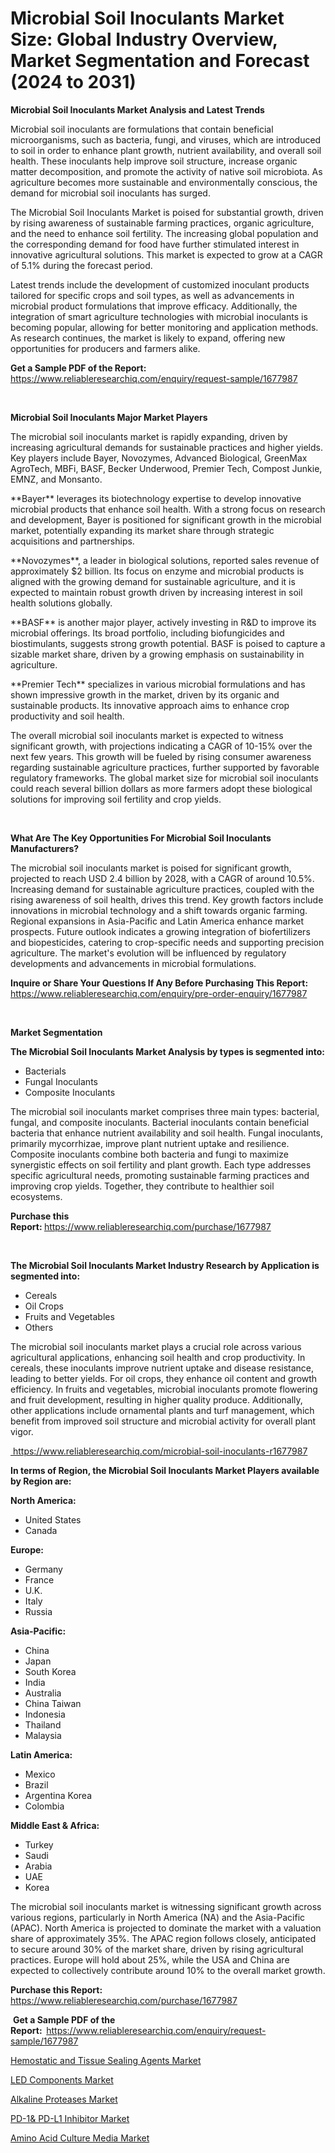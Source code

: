 <p><h1>Microbial Soil Inoculants Market Size: Global Industry Overview, Market Segmentation and Forecast (2024 to 2031)</h1></p><p><strong>Microbial Soil Inoculants Market Analysis and Latest Trends</strong></p>
<p><p>Microbial soil inoculants are formulations that contain beneficial microorganisms, such as bacteria, fungi, and viruses, which are introduced to soil in order to enhance plant growth, nutrient availability, and overall soil health. These inoculants help improve soil structure, increase organic matter decomposition, and promote the activity of native soil microbiota. As agriculture becomes more sustainable and environmentally conscious, the demand for microbial soil inoculants has surged.</p><p>The Microbial Soil Inoculants Market is poised for substantial growth, driven by rising awareness of sustainable farming practices, organic agriculture, and the need to enhance soil fertility. The increasing global population and the corresponding demand for food have further stimulated interest in innovative agricultural solutions. This market is expected to grow at a CAGR of 5.1% during the forecast period. </p><p>Latest trends include the development of customized inoculant products tailored for specific crops and soil types, as well as advancements in microbial product formulations that improve efficacy. Additionally, the integration of smart agriculture technologies with microbial inoculants is becoming popular, allowing for better monitoring and application methods. As research continues, the market is likely to expand, offering new opportunities for producers and farmers alike.</p></p>
<p><strong>Get a Sample PDF of the Report:&nbsp;</strong> <a href="https://www.reliableresearchiq.com/enquiry/request-sample/1677987?utm_campaign=1499&utm_medium=2&utm_source=Github&utm_content=ia&utm_term=14102024&utm_id=microbial-soil-inoculants">https://www.reliableresearchiq.com/enquiry/request-sample/1677987</a></p>
<p>&nbsp;</p>
<p><strong>Microbial Soil Inoculants Major Market Players</strong></p>
<p><p>The microbial soil inoculants market is rapidly expanding, driven by increasing agricultural demands for sustainable practices and higher yields. Key players include Bayer, Novozymes, Advanced Biological, GreenMax AgroTech, MBFi, BASF, Becker Underwood, Premier Tech, Compost Junkie, EMNZ, and Monsanto.</p><p>**Bayer** leverages its biotechnology expertise to develop innovative microbial products that enhance soil health. With a strong focus on research and development, Bayer is positioned for significant growth in the microbial market, potentially expanding its market share through strategic acquisitions and partnerships.</p><p>**Novozymes**, a leader in biological solutions, reported sales revenue of approximately $2 billion. Its focus on enzyme and microbial products is aligned with the growing demand for sustainable agriculture, and it is expected to maintain robust growth driven by increasing interest in soil health solutions globally.</p><p>**BASF** is another major player, actively investing in R&D to improve its microbial offerings. Its broad portfolio, including biofungicides and biostimulants, suggests strong growth potential. BASF is poised to capture a sizable market share, driven by a growing emphasis on sustainability in agriculture.</p><p>**Premier Tech** specializes in various microbial formulations and has shown impressive growth in the market, driven by its organic and sustainable products. Its innovative approach aims to enhance crop productivity and soil health.</p><p>The overall microbial soil inoculants market is expected to witness significant growth, with projections indicating a CAGR of 10-15% over the next few years. This growth will be fueled by rising consumer awareness regarding sustainable agriculture practices, further supported by favorable regulatory frameworks. The global market size for microbial soil inoculants could reach several billion dollars as more farmers adopt these biological solutions for improving soil fertility and crop yields.</p></p>
<p>&nbsp;</p>
<p><strong>What Are The Key Opportunities For Microbial Soil Inoculants Manufacturers?</strong></p>
<p><p>The microbial soil inoculants market is poised for significant growth, projected to reach USD 2.4 billion by 2028, with a CAGR of around 10.5%. Increasing demand for sustainable agriculture practices, coupled with the rising awareness of soil health, drives this trend. Key growth factors include innovations in microbial technology and a shift towards organic farming. Regional expansions in Asia-Pacific and Latin America enhance market prospects. Future outlook indicates a growing integration of biofertilizers and biopesticides, catering to crop-specific needs and supporting precision agriculture. The market's evolution will be influenced by regulatory developments and advancements in microbial formulations.</p></p>
<p><strong>Inquire or Share Your Questions If Any Before Purchasing This Report:</strong> <a href="https://www.reliableresearchiq.com/enquiry/pre-order-enquiry/1677987?utm_campaign=1499&utm_medium=2&utm_source=Github&utm_content=ia&utm_term=14102024&utm_id=microbial-soil-inoculants">https://www.reliableresearchiq.com/enquiry/pre-order-enquiry/1677987</a></p>
<p>&nbsp;</p>
<p><strong>Market Segmentation</strong></p>
<p><strong>The Microbial Soil Inoculants Market Analysis by types is segmented into:</strong></p>
<p><ul><li>Bacterials</li><li>Fungal Inoculants</li><li>Composite Inoculants</li></ul></p>
<p><p>The microbial soil inoculants market comprises three main types: bacterial, fungal, and composite inoculants. Bacterial inoculants contain beneficial bacteria that enhance nutrient availability and soil health. Fungal inoculants, primarily mycorrhizae, improve plant nutrient uptake and resilience. Composite inoculants combine both bacteria and fungi to maximize synergistic effects on soil fertility and plant growth. Each type addresses specific agricultural needs, promoting sustainable farming practices and improving crop yields. Together, they contribute to healthier soil ecosystems.</p></p>
<p><strong>Purchase this Report:&nbsp;</strong><a href="https://www.reliableresearchiq.com/purchase/1677987?utm_campaign=1499&utm_medium=2&utm_source=Github&utm_content=ia&utm_term=14102024&utm_id=microbial-soil-inoculants">https://www.reliableresearchiq.com/purchase/1677987</a></p>
<p>&nbsp;</p>
<p><strong>The Microbial Soil Inoculants Market Industry Research by Application is segmented into:</strong></p>
<p><ul><li>Cereals</li><li>Oil Crops</li><li>Fruits and Vegetables</li><li>Others</li></ul></p>
<p><p>The microbial soil inoculants market plays a crucial role across various agricultural applications, enhancing soil health and crop productivity. In cereals, these inoculants improve nutrient uptake and disease resistance, leading to better yields. For oil crops, they enhance oil content and growth efficiency. In fruits and vegetables, microbial inoculants promote flowering and fruit development, resulting in higher quality produce. Additionally, other applications include ornamental plants and turf management, which benefit from improved soil structure and microbial activity for overall plant vigor.</p></p>
<p><a href="https://www.reliableresearchiq.com/microbial-soil-inoculants-r1677987?utm_campaign=1499&utm_medium=2&utm_source=Github&utm_content=ia&utm_term=14102024&utm_id=microbial-soil-inoculants">&nbsp;https://www.reliableresearchiq.com/microbial-soil-inoculants-r1677987</a></p>
<p><strong>In terms of Region, the Microbial Soil Inoculants Market Players available by Region are:</strong></p>
<p>
    <p> <strong> North America: </strong>
        <ul>
            <li>United States</li>
            <li>Canada</li>
        </ul>
        </p> 
    <p> <strong> Europe: </strong>
        <ul>
            <li>Germany</li>
            <li>France</li>
            <li>U.K.</li>
            <li>Italy</li>
            <li>Russia</li>
        </ul>
        </p> 
    <p> <strong> Asia-Pacific: </strong>
        <ul>
            <li>China</li>
            <li>Japan</li>
            <li>South Korea</li>
            <li>India</li>
            <li>Australia</li>
            <li>China Taiwan</li>
            <li>Indonesia</li>
            <li>Thailand</li>
            <li>Malaysia</li>
        </ul>
        </p> 
    <p> <strong> Latin America: </strong>
        <ul>
            <li>Mexico</li>
            <li>Brazil</li>
            <li>Argentina Korea</li>
            <li>Colombia</li>
        </ul>
        </p> 
    <p> <strong> Middle East & Africa: </strong>
        <ul>
            <li>Turkey</li>
            <li>Saudi</li>
            <li>Arabia</li>
            <li>UAE</li>
            <li>Korea</li>
        </ul>
    </p>
    </p>
<p><p>The microbial soil inoculants market is witnessing significant growth across various regions, particularly in North America (NA) and the Asia-Pacific (APAC). North America is projected to dominate the market with a valuation share of approximately 35%. The APAC region follows closely, anticipated to secure around 30% of the market share, driven by rising agricultural practices. Europe will hold about 25%, while the USA and China are expected to collectively contribute around 10% to the overall market growth.</p></p>
<p><strong>Purchase this Report: </strong><a href="https://www.reliableresearchiq.com/purchase/1677987?utm_campaign=1499&utm_medium=2&utm_source=Github&utm_content=ia&utm_term=14102024&utm_id=microbial-soil-inoculants">https://www.reliableresearchiq.com/purchase/1677987</a></p>
<p>&nbsp;<strong>Get a Sample PDF of the Report:&nbsp;&nbsp;</strong><a href="https://www.reliableresearchiq.com/enquiry/request-sample/1677987?utm_campaign=1499&utm_medium=2&utm_source=Github&utm_content=ia&utm_term=14102024&utm_id=microbial-soil-inoculants">https://www.reliableresearchiq.com/enquiry/request-sample/1677987</a></p>
<p><strong></strong></p>
<p><p><a href="https://www.linkedin.com/pulse/navigating-global-hemostatic-tissue-sealing-agents-market-landscape-kq2ff?trk=public_post_embed_feed-article-content&utm_campaign=1499&utm_medium=2&utm_source=Github&utm_content=ia&utm_term=14102024&utm_id=microbial-soil-inoculants">Hemostatic and Tissue Sealing Agents Market</a></p><p><a href="https://www.linkedin.com/pulse/led-components-value-chain-analysis-from-raw-materials-end-user-nakuf?trk=public_post_embed_feed-article-content&utm_campaign=1499&utm_medium=2&utm_source=Github&utm_content=ia&utm_term=14102024&utm_id=microbial-soil-inoculants">LED Components Market</a></p><p><a href="https://www.linkedin.com/pulse/global-alkaline-proteases-market-pulse-trends-growth-analysis-q5enf?trk=public_post_embed_feed-article-content&utm_campaign=1499&utm_medium=2&utm_source=Github&utm_content=ia&utm_term=14102024&utm_id=microbial-soil-inoculants">Alkaline Proteases Market</a></p><p><a href="https://www.linkedin.com/pulse/global-pd-1-pd-l1-inhibitor-market-share-growth-opportunities-iz3nf?trk=public_post_embed_feed-article-content&utm_campaign=1499&utm_medium=2&utm_source=Github&utm_content=ia&utm_term=14102024&utm_id=microbial-soil-inoculants">PD-1& PD-L1 Inhibitor Market</a></p><p><a href="https://www.linkedin.com/pulse/global-amino-acid-culture-media-market-focus-product-type-basic-tmb1f?trk=public_post_embed_feed-article-content&utm_campaign=1499&utm_medium=2&utm_source=Github&utm_content=ia&utm_term=14102024&utm_id=microbial-soil-inoculants">Amino Acid Culture Media Market</a></p></p>